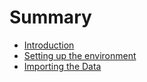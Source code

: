 # Summary

* [Introduction](README.md)
* [Setting up the environment](setting-up-the-environment.md)
* [Importing the Data](importing-the-data.md)

